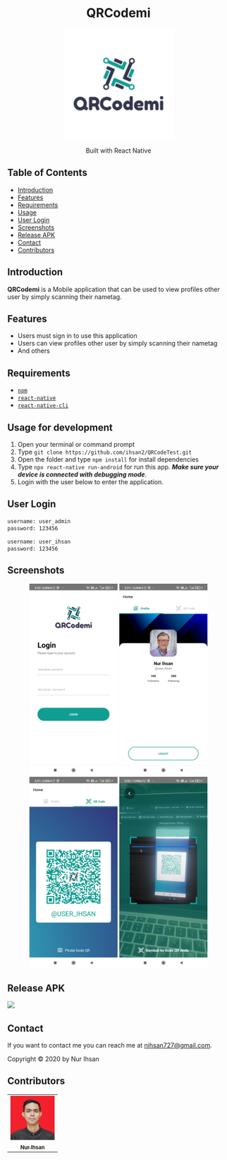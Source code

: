 <h1 align="center">QRCodemi</h1>
<p align="center">
  <img width="250" src="./src/assets/logo.png"/>
</p>
<p align="center">
  Built with React Native
</p>

## Table of Contents

- [Introduction](#introduction)
- [Features](#features)
- [Requirements](#requirements)
- [Usage](#usage-for-development)
- [User Login](#user-ogin)
- [Screenshots](#screenshots)
- [Release APK](#release-apk)
- [Contact](#contact)
- [Contributors](#contributors)

## Introduction

<b>QRCodemi</b> is a Mobile application that can be used to view profiles other user by simply scanning their nametag.

## Features

- Users must sign in to use this application
- Users can view profiles other user by simply scanning their nametag
- And others

## Requirements

- [`npm`](https://www.npmjs.com/get-npm)
- [`react-native`](https://facebook.github.io/react-native/docs/getting-started)
- [`react-native-cli`](https://facebook.github.io/react-native/docs/getting-started)

## Usage for development

1. Open your terminal or command prompt
2. Type `git clone https://github.com/ihsan2/QRCodeTest.git`
3. Open the folder and type `npm install` for install dependencies
4. Type `npx react-native run-android` for run this app. **_Make sure your device is connected with debugging mode_**.
5. Login with the user below to enter the application.

## User Login

```
username: user_admin
password: 123456
```

```
username: user_ihsan
password: 123456
```

## Screenshots

<div align="center">
    <img width="200" src="./src/assets/ss/ss1.jpg">   
    <img width="200" src="./src/assets/ss/ss2.jpg">
</div>
<div align="center">
    <img width="200" src="./src/assets/ss/ss3.jpg">   
    <img width="200" src="./src/assets/ss/ss4.jpg">
</div>

## Release APK

<a href="https://drive.google.com/file/d/1peiGxbfqgbroy3ix8RUg8nxVoHkittE4/view?usp=sharing">
  <img src="https://img.shields.io/badge/Download%20on%20the-Google%20Drive-blue.svg?style=popout&logo=google-drive"/>
</a>

## Contact

If you want to contact me you can reach me at <nihsan727@gmail.com>.

Copyright © 2020 by Nur Ihsan

## Contributors

<center>
  <table>
    <tr>
      <td align="center">
        <a href="https://github.com/ihsan2">
          <img width="100" src="./src/assets/ihsan.jpeg" alt="Nur Ihsan"><br/>
          <sub><b>Nur Ihsan</b></sub>
        </a>
      </td>
    </tr>
  </table>
</center>
